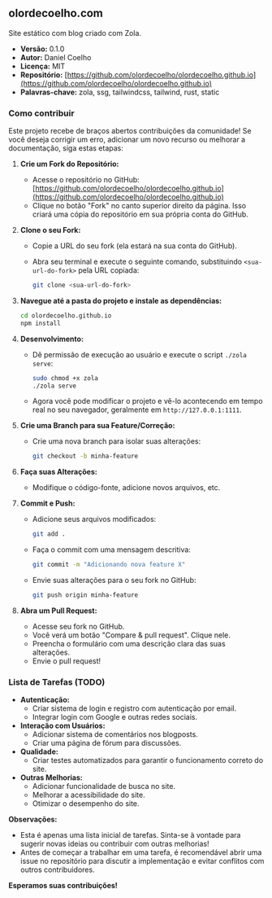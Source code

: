 ## olordecoelho.com

Site estático com blog criado com Zola.

* **Versão:** 0.1.0
* **Autor:** Daniel Coelho
* **Licença:** MIT
* **Repositório:** [https://github.com/olordecoelho/olordecoelho.github.io](https://github.com/olordecoelho/olordecoelho.github.io)
* **Palavras-chave:** zola, ssg, tailwindcss, tailwind, rust, static

### Como contribuir

Este projeto recebe de braços abertos contribuições da comunidade! Se você deseja corrigir um erro, adicionar um novo recurso ou melhorar a documentação, siga estas etapas:

1. **Crie um Fork do Repositório:**

   * Acesse o repositório no GitHub: [https://github.com/olordecoelho/olordecoelho.github.io](https://github.com/olordecoelho/olordecoelho.github.io)
   * Clique no botão "Fork" no canto superior direito da página. Isso criará uma cópia do repositório em sua própria conta do GitHub.

2. **Clone o seu Fork:**

   * Copie a URL do seu fork (ela estará na sua conta do GitHub).
   * Abra seu terminal e execute o seguinte comando, substituindo `<sua-url-do-fork>` pela URL copiada:

     ```bash
     git clone <sua-url-do-fork>
     ```

3. **Navegue até a pasta do projeto e instale as dependências:**

   ```bash
   cd olordecoelho.github.io
   npm install
   ```

4. **Desenvolvimento:**

   * Dê permissão de execução ao usuário e execute o script `./zola serve`:

     ```bash
     sudo chmod +x zola 
     ./zola serve
     ```

   * Agora você pode modificar o projeto e vê-lo acontecendo em tempo real no seu navegador, geralmente em `http://127.0.0.1:1111`.

5. **Crie uma Branch para sua Feature/Correção:**

   * Crie uma nova branch para isolar suas alterações:

     ```bash
     git checkout -b minha-feature 
     ```

6. **Faça suas Alterações:**

   * Modifique o código-fonte, adicione novos arquivos, etc.

7. **Commit e Push:**

   * Adicione seus arquivos modificados:

     ```bash
     git add .
     ```

   * Faça o commit com uma mensagem descritiva:

     ```bash
     git commit -m "Adicionando nova feature X"
     ```

   * Envie suas alterações para o seu fork no GitHub:

     ```bash
     git push origin minha-feature
     ```

8. **Abra um Pull Request:**

   * Acesse seu fork no GitHub.
   * Você verá um botão "Compare & pull request". Clique nele.
   * Preencha o formulário com uma descrição clara das suas alterações.
   * Envie o pull request!

### Lista de Tarefas (TODO)

* **Autenticação:**
    * Criar sistema de login e registro com autenticação por email.
    * Integrar login com Google e outras redes sociais.
* **Interação com Usuários:**
    * Adicionar sistema de comentários nos blogposts.
    * Criar uma página de fórum para discussões.
* **Qualidade:**
    * Criar testes automatizados para garantir o funcionamento correto do site.
* **Outras Melhorias:**
    * Adicionar funcionalidade de busca no site.
    * Melhorar a acessibilidade do site.
    * Otimizar o desempenho do site.

**Observações:**

* Esta é apenas uma lista inicial de tarefas. Sinta-se à vontade para sugerir novas ideias ou contribuir com outras melhorias!
* Antes de começar a trabalhar em uma tarefa, é recomendável abrir uma issue no repositório para discutir a implementação e evitar conflitos com outros contribuidores.

**Esperamos suas contribuições!** 
